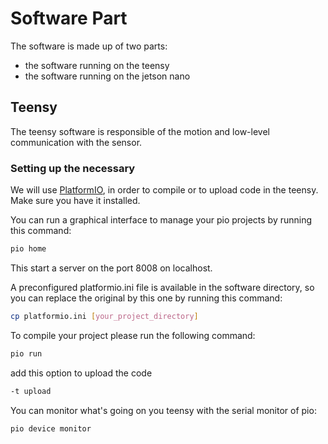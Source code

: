# Software Part

The software is made up of two parts:
 - the software running on the teensy
 - the software running on the jetson nano


## Teensy

The teensy software is responsible of the motion and low-level communication with the sensor.

### Setting up the necessary

We will use [PlatformIO](https://docs.platformio.org/en/latest//core/installation.html), in order to compile or to upload code in the teensy. Make sure you have it installed.

You can run a graphical interface to manage your pio projects by running this command:
```bash
pio home
```
This start a server on the port 8008 on localhost.

A preconfigured platformio.ini file is available in the software directory, so you can replace the original by this one by running this command:
```bash
cp platformio.ini [your_project_directory]
```

To compile your project please run the following command:
```bash
pio run
```

add this option to upload the code
```bash
-t upload
```

You can monitor what's going on you teensy with the serial monitor of pio:
```bash
pio device monitor
```
